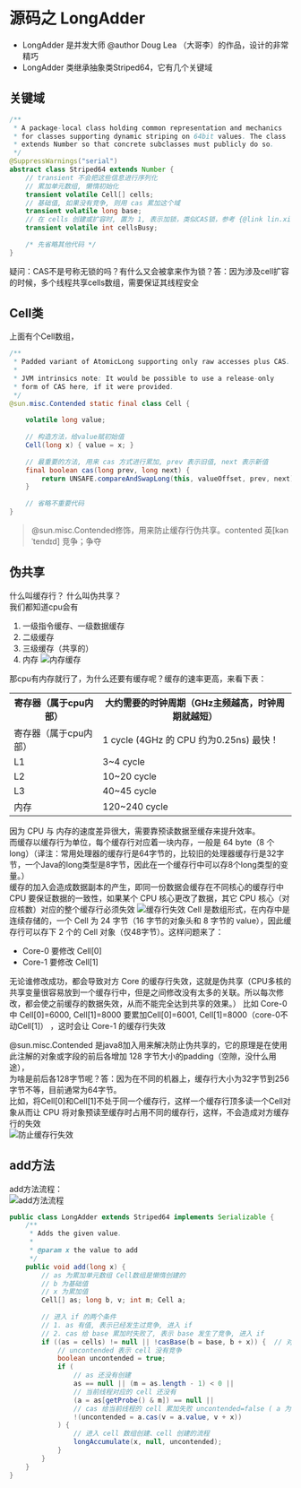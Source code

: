 # 源码之 LongAdder
- LongAdder 是并发大师 @author Doug Lea （大哥李）的作品，设计的非常精巧
- LongAdder 类继承抽象类Striped64，它有几个关键域
## 关键域
```java
/**
 * A package-local class holding common representation and mechanics
 * for classes supporting dynamic striping on 64bit values. The class
 * extends Number so that concrete subclasses must publicly do so.
 */
@SuppressWarnings("serial")
abstract class Striped64 extends Number {
    // transient 不会把这些信息进行序列化
    // 累加单元数组, 懒惰初始化
    transient volatile Cell[] cells;
    // 基础值, 如果没有竞争, 则用 cas 累加这个域
    transient volatile long base;
    // 在 cells 创建或扩容时, 置为 1, 表示加锁，类似CAS锁，参考 {@link lin.xi.chun.concurrency.juc.atomic.accumulator.LockCas}
    transient volatile int cellsBusy;
    
    /* 先省略其他代码 */
}
```
疑问：CAS不是号称无锁的吗？有什么又会被拿来作为锁？答：因为涉及cell扩容的时候，多个线程共享cells数组，需要保证其线程安全
## Cell类
上面有个Cell数组，
```java
/**
 * Padded variant of AtomicLong supporting only raw accesses plus CAS.
 *
 * JVM intrinsics note: It would be possible to use a release-only
 * form of CAS here, if it were provided.
 */
@sun.misc.Contended static final class Cell {
    
    volatile long value;
    
    // 构造方法，给value赋初始值
    Cell(long x) { value = x; }
    
    // 最重要的方法, 用来 cas 方式进行累加, prev 表示旧值, next 表示新值
    final boolean cas(long prev, long next) {
        return UNSAFE.compareAndSwapLong(this, valueOffset, prev, next);
    }
    
    // 省略不重要代码
}
```

> @sun.misc.Contended修饰，用来防止缓存行伪共享。contented 英[kənˈtendɪd] 竞争；争夺
## 伪共享
什么叫缓存行？ 什么叫伪共享？\
我们都知道cpu会有
1. 一级指令缓存、一级数据缓存
2. 二级缓存
3. 三级缓存（共享的）
4. 内存
![内存缓存](../images/20220902001.jpg)

那cpu有内存就行了，为什么还要有缓存呢？缓存的速率更高，来看下表：
<table>
    <tr>
      <th>寄存器（属于cpu内部）</th>
      <th>大约需要的时钟周期（GHz主频越高，时钟周期就越短）</th>
    </tr>
    <tr>
      <td>寄存器（属于cpu内部）</td>
      <td>1 cycle (4GHz 的 CPU 约为0.25ns) 最快！</td>
    </tr>
    <tr>
      <td>L1</td>
      <td>3~4 cycle</td>
    </tr>
    <tr>
      <td>L2</td>
      <td>10~20 cycle</td>
    </tr>
    <tr>
      <td>L3</td>
      <td>40~45 cycle</td>
    </tr>
    <tr>
      <td>内存</td>
      <td>120~240 cycle</td>
    </tr>
</table>

因为 CPU 与 内存的速度差异很大，需要靠预读数据至缓存来提升效率。   
而缓存以缓存行为单位，每个缓存行对应着一块内存，一般是 64 byte（8 个 long）（译注：常用处理器的缓存行是64字节的，比较旧的处理器缓存行是32字节，一个Java的long类型是8字节，因此在一个缓存行中可以存8个long类型的变量。）  
缓存的加入会造成数据副本的产生，即同一份数据会缓存在不同核心的缓存行中  
CPU 要保证数据的一致性，如果某个 CPU 核心更改了数据，其它 CPU 核心（对应核数）对应的整个缓存行必须失效
![缓存行失效](../images/20220902002.png)
Cell 是数组形式，在内存中是连续存储的，一个 Cell 为 24 字节（16 字节的对象头和 8 字节的 value），因此缓存行可以存下 2 个的 Cell 对象（仅48字节）。这样问题来了：  
- Core-0 要修改 Cell[0]
- Core-1 要修改 Cell[1]

无论谁修改成功，都会导致对方 Core 的缓存行失效，这就是伪共享（CPU多核的共享变量很容易放到一个缓存行中，但是之间修改没有太多的关联。所以每次修改，都会使之前缓存的数据失效，从而不能完全达到共享的效果。）
比如 Core-0 中 Cell[0]=6000, Cell[1]=8000 要累加Cell[0]=6001, Cell[1]=8000（core-0不动Cell[1]） ，这时会让 Core-1 的缓存行失效

@sun.misc.Contended 是java8加入用来解决防止伪共享的，它的原理是在使用此注解的对象或字段的前后各增加 128 字节大小的padding（空隙，没什么用途），  
为啥是前后各128字节呢？答：因为在不同的机器上，缓存行大小为32字节到256字节不等，目前通常为64字节。  
比如，将Cell[0]和Cell[1]不处于同一个缓存行，这样一个缓存行顶多读一个Cell对象从而让 CPU 将对象预读至缓存时占用不同的缓存行，这样，不会造成对方缓存行的失效  
![防止缓存行失效](../images/20220902003.png)
## add方法
add方法流程：  
![add方法流程](../images/20220902004.png)
```java
public class LongAdder extends Striped64 implements Serializable {
    /**
     * Adds the given value.
     *
     * @param x the value to add
     */
    public void add(long x) {
        // as 为累加单元数组 Cell数组是懒惰创建的
        // b 为基础值
        // x 为累加值
        Cell[] as; long b, v; int m; Cell a;
    
        // 进入 if 的两个条件
        // 1. as 有值, 表示已经发生过竞争, 进入 if
        // 2. cas 给 base 累加时失败了, 表示 base 发生了竞争, 进入 if
        if ((as = cells) != null || !casBase(b = base, b + x)) {  // 对基础的域进行累加，累加成功就不会if块
            // uncontended 表示 cell 没有竞争
            boolean uncontended = true;
            if (
                // as 还没有创建
                as == null || (m = as.length - 1) < 0 ||
                // 当前线程对应的 cell 还没有
                (a = as[getProbe() & m]) == null ||
                // cas 给当前线程的 cell 累加失败 uncontended=false ( a 为当前线程的 cell )
                !(uncontended = a.cas(v = a.value, v + x))
            ) {
                // 进入 cell 数组创建、cell 创建的流程
                longAccumulate(x, null, uncontended);
            }
        }
    }
}
```